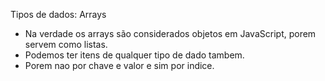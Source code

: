 
Tipos de dados: Arrays

- Na verdade os arrays são considerados objetos em JavaScript, porem servem como listas.
- Podemos ter itens de qualquer tipo de dado tambem.
- Porem nao por chave e valor e sim por indice.
